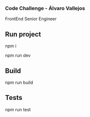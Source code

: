 ###  Code Challenge - Álvaro Vallejos

FrontEnd Senior Engineer

## Run project

npm i

npm run dev

## Build

npm run build

## Tests

npm run test


